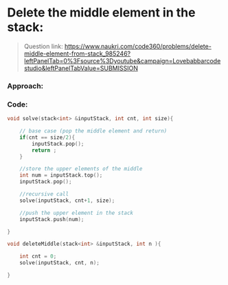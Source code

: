 # Delete the middle element in the stack:

> Question link:
> https://www.naukri.com/code360/problems/delete-middle-element-from-stack_985246?leftPanelTab=0%3Fsource%3Dyoutube&campaign=Lovebabbarcodestudio&leftPanelTabValue=SUBMISSION

### Approach:



### Code:

```C++
void solve(stack<int> &inputStack, int cnt, int size){

    // base case (pop the middle element and return)
    if(cnt == size/2){
        inputStack.pop();
        return ;
    }

    //store the upper elements of the middle
    int num = inputStack.top();
    inputStack.pop();

    //recursive call
    solve(inputStack, cnt+1, size);

    //push the upper element in the stack
    inputStack.push(num);

}

void deleteMiddle(stack<int> &inputStack, int n ){

    int cnt = 0;
    solve(inputStack, cnt, n);

}

```
